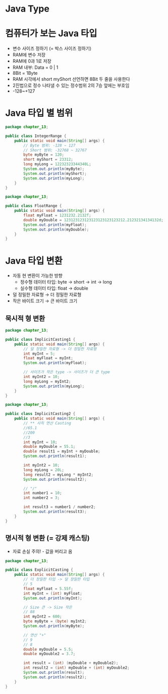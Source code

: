 # Java Type
# 컴퓨터가 보는 Java 타입

- 변수 사이즈 정하기 (= 박스 사이즈 정하기)
- RAM에 변수 저장
- RAM에 0과 1로 저장
- RAM 내부: Data = 0 | 1
- 8Bit = 1Byte
- RAM 시각에서 short myShort 선언하면 8Bit 두 줄을 사용한다
- 2진법으로 정수 나타낼 수 있는 정수범위 2의 7승 앞에는 부호임
- -128~+127

# Java 타입 별 범위

```java
package chapter_13;

public class IntegerRange {
    public static void main(String[] args) {
        // Byte 범위: -128 ~ 127
        // Short 범위: -32768 ~ 32767
        byte myByte = 120;
        short myShort = 23312;
        long myLong = 12232323344340L;
        System.out.println(myByte);
        System.out.println(myShort);
        System.out.println(myLong);
    }
}
```

```java
package chapter_13;

public class FloatRange {
    public static void main(String[] args) {
        float myFloat = 1231232.2132f;
        double myDouble = 123123123123123123123123212.21232134134132d;
        System.out.println(myFloat);
        System.out.println(myDouble);
    }
}
```

# Java 타입 변환

- 자동 현 변환이 가능한 방향
    - 정수형 데이터 타입: byte → short → int → long
    - 실수형 데이터 타입: float → double
- 덜 정밀한 자료형 → 더 정밀한 자료형
- 작은 바이트 크기 → 큰 바이트 크기

## 묵시적 형 변환

```java
package chapter_13;

public class ImplicitCasting1 {
    public static void main(String[] args) {
        // 덜 정밀한 자료형 -> 더 정밀한 자료형
        int myInt = 5;
        float myFloat = myInt;
        System.out.println(myFloat);

        // 사이즈가 작은 type -> 사이즈가 더 큰 type
        int myInt2 = 10;
        long myLong = myInt2;
        System.out.println(myLong);
    }
}
```

```java
package chapter_13;

public class ImplicitCasting2 {
    public static void main(String[] args) {
        // ** 사칙 연산 Casting
        //65.1
        //200
        //3
        int myInt = 10;
        double myDouble = 55.1;
        double result1 = myInt + myDouble;
        System.out.println(result1);

        int myInt2 = 10;
        long myLong = 20L;
        long result2 = myLong * myInt2;
        System.out.println(result2);

        // "/"
        int number1 = 10;
        int number2 = 3;

        int result3 = number1 / number2;
        System.out.println(result3);
    }
}
```

## 명시적 형 변환 (= 강제 캐스팅)

- 자료 손실 주의! - 값을 버리고 옴

```java
package chapter_13;

public class ExplicitCasting {
    public static void main(String[] args) {
        // 더 정밀한 타입 -> 덜 정밀한 타입
        // 5
        float myFloat = 5.55f;
        int myInt = (int) myFloat;
        System.out.println(myInt);

        // Size 큰 -> Size 작은
        // 88
        int myInt2 = 600;
        byte myByte = (byte) myInt2;
        System.out.println(myByte);

        // 연산 "+"
        // 9
        // 8
        double myDouble = 5.5;
        double myDouble2 = 3.7;

        int result = (int) (myDouble + myDouble2);
        int result2 = (int) myDouble + (int) myDouble2;
        System.out.println(result);
        System.out.println(result2);
    }
}
```
